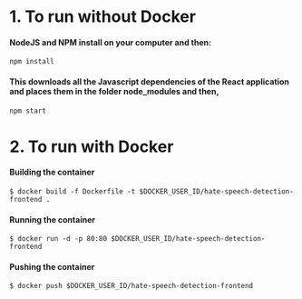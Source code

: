 # 1. To run without Docker

#### NodeJS and NPM install on your computer and then:

`npm install`

#### This downloads all the Javascript dependencies of the React application and places them in the folder node_modules and then,

`npm start`

# 2. To run with Docker
#### Building the container
` $ docker build -f Dockerfile -t $DOCKER_USER_ID/hate-speech-detection-frontend . `

#### Running the container
` $ docker run -d -p 80:80 $DOCKER_USER_ID/hate-speech-detection-frontend `

#### Pushing the container
` $ docker push $DOCKER_USER_ID/hate-speech-detection-frontend `
